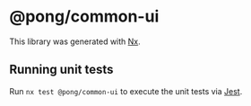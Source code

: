 # @pong/common-ui

This library was generated with [Nx](https://nx.dev).

## Running unit tests

Run `nx test @pong/common-ui` to execute the unit tests via [Jest](https://jestjs.io).
